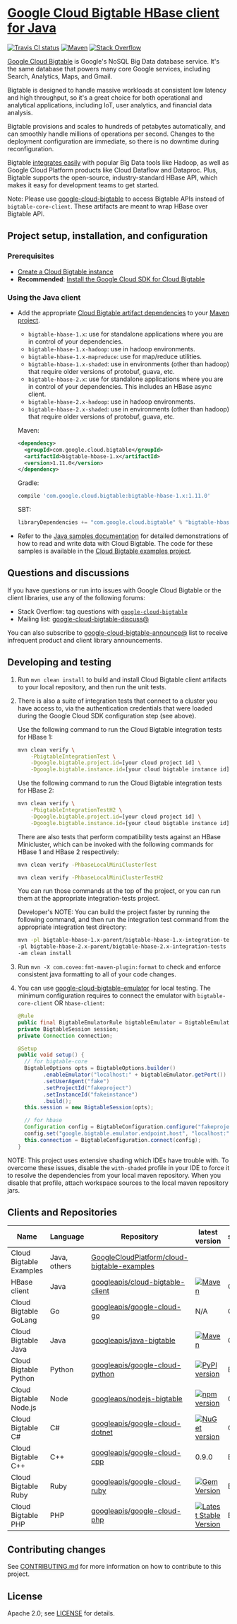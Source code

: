 # [Google Cloud Bigtable HBase client for Java](https://cloud.google.com/bigtable/docs/bigtable-and-hbase)

[![Travis CI status][travis-shield]][travis-link]
[![Maven][maven-hbase-shield]][maven-hbase-client-maven-search]
[![Stack Overflow][stackoverflow-shield]][stackoverflow-link]

[Google Cloud Bigtable](https://cloud.google.com/bigtable/) is Google's NoSQL
Big Data database service. It's the same database that powers many core Google
services, including Search, Analytics, Maps, and Gmail.

Bigtable is designed to handle massive workloads at consistent low latency and
high throughput, so it's a great choice for both operational and analytical
applications, including IoT, user analytics, and financial data analysis.

Bigtable provisions and scales to hundreds of petabytes automatically, and can
smoothly handle millions of operations per second. Changes to the deployment
configuration are immediate, so there is no downtime during reconfiguration.

Bigtable [integrates easily][integrations] with popular Big Data tools like
Hadoop, as well as Google Cloud Platform products like Cloud Dataflow and
Dataproc. Plus, Bigtable supports the open-source, industry-standard HBase API,
which makes it easy for development teams to get started.

Note: Please use [google-cloud-bigtable][google-cloud-bigtable] to access Bigtable APIs instead of `bigtable-core-client`. These artifacts are meant to wrap HBase over Bigtable API. 

## Project setup, installation, and configuration

### Prerequisites

* [Create a Cloud Bigtable instance](https://cloud.google.com/bigtable/docs/creating-instance)
* **Recommended**: [Install the Google Cloud SDK for Cloud Bigtable](https://cloud.google.com/bigtable/docs/installing-cloud-sdk)

### Using the Java client

* Add the appropriate [Cloud Bigtable artifact dependencies](http://mvnrepository.com/artifact/com.google.cloud.bigtable) to your [Maven project](https://cloud.google.com/bigtable/docs/using-maven).
  * `bigtable-hbase-1.x`: use for standalone applications where you are in control of your dependencies.
  * `bigtable-hbase-1.x-hadoop`: use in hadoop environments.
  * `bigtable-hbase-1.x-mapreduce`: use for map/reduce utilities.
  * `bigtable-hbase-1.x-shaded`: use in environments (other than hadoop) that require older versions of protobuf, guava, etc.  
  * `bigtable-hbase-2.x`: use for standalone applications where you are in control of your dependencies.  This includes an HBase async client.
  * `bigtable-hbase-2.x-hadoop`: use in hadoop environments.
  * `bigtable-hbase-2.x-shaded`: use in environments (other than hadoop) that require older versions of protobuf, guava, etc.  

  Maven:
  ```xml
  <dependency>
    <groupId>com.google.cloud.bigtable</groupId>
    <artifactId>bigtable-hbase-1.x</artifactId>
    <version>1.11.0</version>
  </dependency>
  ```

  Gradle:
  ```Groovy
  compile 'com.google.cloud.bigtable:bigtable-hbase-1.x:1.11.0'
  ```

  SBT:
  ```Scala
  libraryDependencies += "com.google.cloud.bigtable" % "bigtable-hbase-1.x" % "1.11.0"
  ```

* Refer to the [Java samples documentation](https://cloud.google.com/bigtable/docs/samples) for detailed demonstrations of how to read and write data with Cloud Bigtable. The code for these samples is available in the [Cloud Bigtable examples project](https://github.com/GoogleCloudPlatform/cloud-bigtable-examples).

## Questions and discussions

If you have questions or run into issues with Google Cloud Bigtable or the
client libraries, use any of the following forums:

* Stack Overflow: tag questions with [`google-cloud-bigtable`][stackoverflow-link]
* Mailing list: [google-cloud-bigtable-discuss@][google-cloud-bigtable-discuss]

You can also subscribe to
[google-cloud-bigtable-announce@][google-cloud-bigtable-announce] list to receive
infrequent product and client library announcements.

## Developing and testing

1. Run `mvn clean install` to build and install Cloud Bigtable client artifacts to your local repository, and then run the unit tests.
2. There is also a suite of integration tests that connect to a cluster you have access to, via the authentication credentials that were loaded during the Google Cloud SDK configuration step (see above).

   Use the following command to run the Cloud Bigtable integration tests for HBase 1:

   ```sh
   mvn clean verify \
       -PbigtableIntegrationTest \
       -Dgoogle.bigtable.project.id=[your cloud project id] \
       -Dgoogle.bigtable.instance.id=[your cloud bigtable instance id]
   ```

   Use the following command to run the Cloud Bigtable integration tests for HBase 2:

   ```sh
   mvn clean verify \
       -PbigtableIntegrationTestH2 \
       -Dgoogle.bigtable.project.id=[your cloud project id] \
       -Dgoogle.bigtable.instance.id=[your cloud bigtable instance id]
   ```
   
   There are also tests that perform compatibility tests against an HBase Minicluster, which can be invoked with the following commands for HBase 1 and HBase 2 respectively: 
   ```sh
   mvn clean verify -PhbaseLocalMiniClusterTest
   ```
   ```sh
   mvn clean verify -PhbaseLocalMiniClusterTestH2
   ```

   You can run those commands at the top of the project, or you can run them at the appropriate integration-tests project.  
   
   Developer's NOTE: You can build the project faster by running the following command, and then run the integration test command from the appropriate integration test directory:
   
   ```sh
   mvn -pl bigtable-hbase-1.x-parent/bigtable-hbase-1.x-integration-tests \
   -pl bigtable-hbase-2.x-parent/bigtable-hbase-2.x-integration-tests \
   -am clean install
   ```
3. Run `mvn -X com.coveo:fmt-maven-plugin:format` to check and enforce consistent java formatting to all of your code changes.

4. You can use [google-cloud-bigtable-emulator][google-cloud-bigtable-emulator] for local testing. The minimum configuration requires to connect the emulator with `bigtable-core-client` OR `hbase-client`:
    ```java
    @Rule
    public final BigtableEmulatorRule bigtableEmulator = BigtableEmulatorRule.create();
    private BigtableSession session;
    private Connection connection;
    
    @Setup
    public void setup() {
      // for bigtable-core
      BigtableOptions opts = BigtableOptions.builder()
            .enableEmulator("localhost:" + bigtableEmulator.getPort())
            .setUserAgent("fake")
            .setProjectId("fakeproject")
            .setInstanceId("fakeinstance")
            .build();
      this.session = new BigtableSession(opts);
    
      // for hbase
      Configuration config = BigtableConfiguration.configure("fakeproject", "fakeinstance");
      config.set("google.bigtable.emulator.endpoint.host", "localhost:" + bigtableEmulator.getPort());
      this.connection = BigtableConfiguration.connect(config);
    }
    ```

NOTE: This project uses extensive shading which IDEs have trouble with. To overcome these issues,
disable the `with-shaded` profile in your IDE to force it to resolve the dependencies from your local
maven repository. When you disable that profile, attach workspace sources to the local maven repository jars.

## Clients and Repositories

| Name | Language | Repository | latest version | status |
| --- | --- | --- | --- | --- |
| Cloud Bigtable Examples | Java, others | [GoogleCloudPlatform/cloud-bigtable-examples][maven-examples-repo] | | |
| HBase client | Java | [googleapis/cloud-bigtable-client][maven-hbase-client-repo] | [![Maven][maven-hbase-shield]][maven-hbase-client-maven-search] | GA |
| Cloud Bigtable GoLang | Go | [googleapis/google-cloud-go](https://github.com/googleapis/google-cloud-go) | N/A | GA |
| Cloud Bigtable Java | Java | [googleapis/java-bigtable][google-cloud-bigtable] | [![Maven][maven-google-cloud-java-shield]][maven-google-cloud-java-maven-search] | GA |
| Cloud Bigtable Python | Python | [googleapis/google-cloud-python](http://github.com/googleapis/google-cloud-python) | [![PyPI version](https://badge.fury.io/py/google-cloud-bigtable.svg)](https://badge.fury.io/py/google-cloud-bigtable) | Beta |
| Cloud Bigtable Node.js | Node | [googleaps/nodejs-bigtable][maven-bigtable-nodejs-repo] | [![npm version][npm-shield]][npm-bigtable-client] | GA |
| Cloud Bigtable C# | C# | [googleapis/google-cloud-dotnet](http://github.com/googleapis/google-cloud-dotnet) | [![NuGet version](https://badge.fury.io/nu/Google.Cloud.Bigtable.V2.svg)](https://badge.fury.io/nu/Google.Cloud.Bigtable.V2) | GA |
| Cloud Bigtable C++ | C++ | [googleapis/google-cloud-cpp](http://github.com/googleapis/google-cloud-cpp) | 0.9.0 | Beta |
| Cloud Bigtable Ruby | Ruby | [googleapis/google-cloud-ruby](http://github.com/googleapis/google-cloud-ruby) | [![Gem Version](https://badge.fury.io/rb/google-cloud-bigtable.svg)](https://badge.fury.io/rb/google-cloud-bigtable) | Beta |
| Cloud Bigtable PHP | PHP | [googleapis/google-cloud-php](http://github.com/googleapis/google-cloud-php) | [![Latest Stable Version](https://poser.pugx.org/google/cloud/v/stable)](https://packagist.org/packages/google/cloud) | Beta  |

## Contributing changes

See [CONTRIBUTING.md](CONTRIBUTING.md) for more information on how to contribute
to this project.

## License

Apache 2.0; see [LICENSE](LICENSE) for details.

<!-- references -->

[travis-shield]: https://travis-ci.org/googleapis/java-bigtable-hbase.svg
[travis-link]: https://travis-ci.org/googleapis/java-bigtable-hbase/builds
[maven-hbase-shield]: https://maven-badges.herokuapp.com/maven-central/com.google.cloud.bigtable/bigtable-client-core/badge.svg
[maven-hbase-client-maven-search]: http://search.maven.org/#search%7Cga%7C1%7Ccom.google.cloud.bigtable
[maven-google-cloud-java-shield]: https://maven-badges.herokuapp.com/maven-central/com.google.cloud/google-cloud-bigtable/badge.svg
[maven-google-cloud-java-maven-search]: https://search.maven.org/search?q=a:google-cloud-bigtable
[npm-shield]: https://badge.fury.io/js/%40google-cloud%2Fbigtable.svg
[npm-bigtable-client]: https://www.npmjs.com/package/@google-cloud/bigtable
[stackoverflow-shield]: https://img.shields.io/badge/stackoverflow-google--cloud--bigtable-blue.svg
[stackoverflow-link]: http://stackoverflow.com/search?q=[google-cloud-bigtable]
[integrations]: https://cloud.google.com/bigtable/docs/integrations
[maven-hbase-client-repo]: https://github.com/googleapis/cloud-bigtable-client
[maven-bigtable-nodejs-repo]: https://github.com/googleapis/nodejs-bigtable
[maven-examples-repo]: https://github.com/GoogleCloudPlatform/cloud-bigtable-examples
[google-cloud-bigtable-discuss]: https://groups.google.com/group/google-cloud-bigtable-discuss
[google-cloud-bigtable-announce]: https://groups.google.com/group/google-cloud-bigtable-announce
[google-cloud-bigtable-emulator]: https://github.com/googleapis/google-cloud-java/tree/master/google-cloud-testing/google-cloud-bigtable-emulator
[google-cloud-bigtable]: https://github.com/googleapis/java-bigtable

